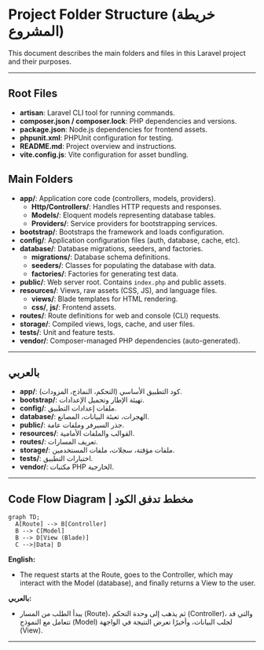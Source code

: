 # Project Folder Structure (خريطة المشروع)

This document describes the main folders and files in this Laravel project and their purposes.

---

## Root Files
- **artisan**: Laravel CLI tool for running commands.
- **composer.json / composer.lock**: PHP dependencies and versions.
- **package.json**: Node.js dependencies for frontend assets.
- **phpunit.xml**: PHPUnit configuration for testing.
- **README.md**: Project overview and instructions.
- **vite.config.js**: Vite configuration for asset bundling.

## Main Folders
- **app/**: Application core code (controllers, models, providers).
  - **Http/Controllers/**: Handles HTTP requests and responses.
  - **Models/**: Eloquent models representing database tables.
  - **Providers/**: Service providers for bootstrapping services.
- **bootstrap/**: Bootstraps the framework and loads configuration.
- **config/**: Application configuration files (auth, database, cache, etc).
- **database/**: Database migrations, seeders, and factories.
  - **migrations/**: Database schema definitions.
  - **seeders/**: Classes for populating the database with data.
  - **factories/**: Factories for generating test data.
- **public/**: Web server root. Contains `index.php` and public assets.
- **resources/**: Views, raw assets (CSS, JS), and language files.
  - **views/**: Blade templates for HTML rendering.
  - **css/**, **js/**: Frontend assets.
- **routes/**: Route definitions for web and console (CLI) requests.
- **storage/**: Compiled views, logs, cache, and user files.
- **tests/**: Unit and feature tests.
- **vendor/**: Composer-managed PHP dependencies (auto-generated).

---

## بالعربي

- **app/**: كود التطبيق الأساسي (التحكم، النماذج، المزودات).
- **bootstrap/**: تهيئة الإطار وتحميل الإعدادات.
- **config/**: ملفات إعدادات التطبيق.
- **database/**: الهجرات، تعبئة البيانات، المصانع.
- **public/**: جذر السيرفر وملفات عامة.
- **resources/**: القوالب والملفات الأمامية.
- **routes/**: تعريف المسارات.
- **storage/**: ملفات مؤقتة، سجلات، ملفات المستخدمين.
- **tests/**: اختبارات التطبيق.
- **vendor/**: مكتبات PHP الخارجية.

---

## Code Flow Diagram | مخطط تدفق الكود

```mermaid
graph TD;
  A[Route] --> B[Controller]
  B --> C[Model]
  B --> D[View (Blade)]
  C -->|Data| D
```

**English:**
- The request starts at the Route, goes to the Controller, which may interact with the Model (database), and finally returns a View to the user.

**بالعربي:**
- يبدأ الطلب من المسار (Route)، ثم يذهب إلى وحدة التحكم (Controller)، والتي قد تتعامل مع النموذج (Model) لجلب البيانات، وأخيرًا تعرض النتيجة في الواجهة (View).

---
